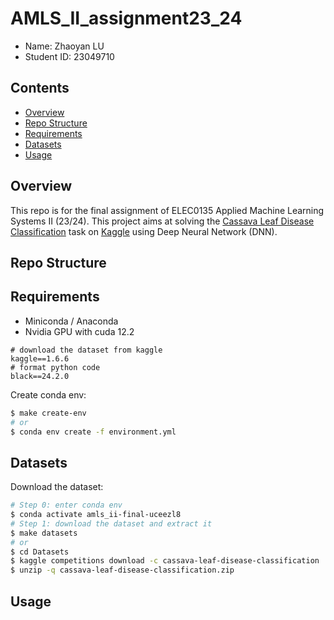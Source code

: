# AMLS_II_assignment23_24

* Name: Zhaoyan LU
* Student ID: 23049710

## Contents

- [Overview](#Overview)
- [Repo Structure](#Repo-Structure)
- [Requirements](#Requirements)
- [Datasets](#Datasets)
- [Usage](#Usage)

## Overview

This repo is for the final assignment of ELEC0135 Applied Machine Learning Systems II (23/24).
This project aims at solving the [Cassava Leaf Disease Classification](https://www.kaggle.com/competitions/cassava-leaf-disease-classification/) task on [Kaggle](https://www.kaggle.com/) using Deep Neural Network (DNN).

## Repo Structure

## Requirements

* Miniconda / Anaconda
* Nvidia GPU with cuda 12.2

```
# download the dataset from kaggle
kaggle==1.6.6
# format python code
black==24.2.0
```

Create conda env:

```bash
$ make create-env
# or
$ conda env create -f environment.yml
```

## Datasets

Download the dataset:

```bash
# Step 0: enter conda env
$ conda activate amls_ii-final-uceezl8
# Step 1: download the dataset and extract it
$ make datasets
# or
$ cd Datasets
$ kaggle competitions download -c cassava-leaf-disease-classification
$ unzip -q cassava-leaf-disease-classification.zip
```

## Usage

